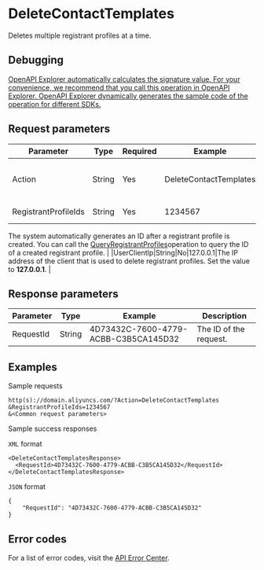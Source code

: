 # DeleteContactTemplates

Deletes multiple registrant profiles at a time.

## Debugging

[OpenAPI Explorer automatically calculates the signature value. For your convenience, we recommend that you call this operation in OpenAPI Explorer. OpenAPI Explorer dynamically generates the sample code of the operation for different SDKs.](https://api.aliyun.com/#product=Domain&api=DeleteContactTemplates&type=RPC&version=2018-01-29)

## Request parameters

|Parameter|Type|Required|Example|Description|
|---------|----|--------|-------|-----------|
|Action|String|Yes|DeleteContactTemplates|The operation that you want to perform. Set the value to DeleteContactTemplates. |
|RegistrantProfileIds|String|Yes|1234567|The IDs of the registrant profiles to be deleted.

 The system automatically generates an ID after a registrant profile is created. You can call the [QueryRegistrantProfiles](~~67701~~)operation to query the ID of a created registrant profile. |
|UserClientIp|String|No|127.0.0.1|The IP address of the client that is used to delete registrant profiles. Set the value to **127.0.0.1**. |

## Response parameters

|Parameter|Type|Example|Description|
|---------|----|-------|-----------|
|RequestId|String|4D73432C-7600-4779-ACBB-C3B5CA145D32|The ID of the request. |

## Examples

Sample requests

```
http(s)://domain.aliyuncs.com/?Action=DeleteContactTemplates
&RegistrantProfileIds=1234567
&<Common request parameters>
```

Sample success responses

`XML` format

```
<DeleteContactTemplatesResponse>
  <RequestId>4D73432C-7600-4779-ACBB-C3B5CA145D32</RequestId>
</DeleteContactTemplatesResponse>
```

`JSON` format

```
{
    "RequestId": "4D73432C-7600-4779-ACBB-C3B5CA145D32"
}
```

## Error codes

For a list of error codes, visit the [API Error Center](https://error-center.alibabacloud.com/status/product/Domain).

